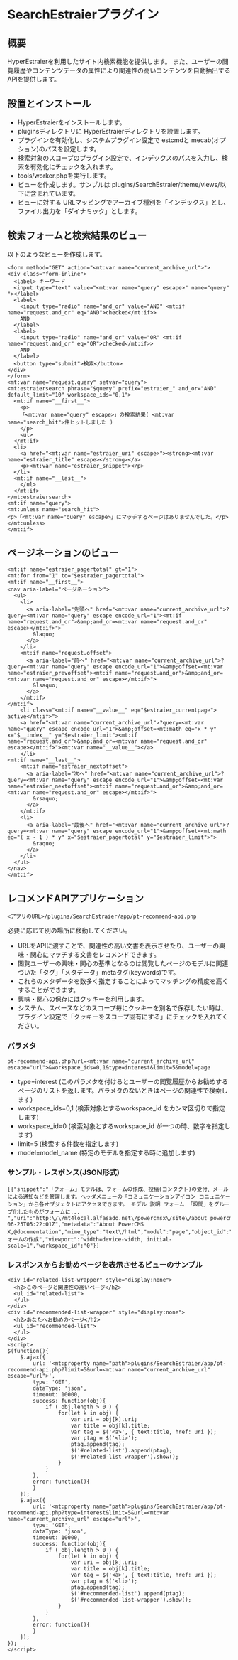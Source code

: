 # SearchEstraierプラグイン

## 概要

HyperEstraierを利用したサイト内検索機能を提供します。 
また、ユーザーの閲覧履歴やコンテンツデータの属性により関連性の高いコンテンツを自動抽出するAPIを提供します。 

## 設置とインストール

- HyperEstraierをインストールします。
- pluginsディレクトリに HyperEstraierディレクトリを設置します。
- プラグインを有効化し、システムプラグイン設定で estcmdと mecab\(オプション\)のパスを設定します。
- 検索対象のスコープのプラグイン設定で、インデックスのパスを入力し、検索を有効化にチェックを入れます。
- tools/worker\.phpを実行します。
- ビューを作成します。サンプルは plugins/SearchEstraier/theme/views/以下に含まれています。
- ビューに対する URLマッピングでアーカイブ種別を「インデックス」とし、ファイル出力を「ダイナミック」とします。

## 検索フォームと検索結果のビュー

以下のようなビューを作成します。  

    <form method="GET" action="<mt:var name="current_archive_url">">
    <div class="form-inline">
      <label> キーワード
      <input type="text" value="<mt:var name="query" escape>" name="query" "></label>
      <label>
        <input type="radio" name="and_or" value="AND" <mt:if name="request.and_or" eq="AND">checked</mt:if>>
        AND
      </label>
      <label>
        <input type="radio" name="and_or" value="OR" <mt:if name="request.and_or" eq="OR">checked</mt:if>>
        AND
      </label>
      <button type="submit">検索</button>
    </div>
    </form>
    <mt:var name="request.query" setvar="query">
    <mt:estraiersearch phrase="$query" prefix="estraier_" and_or="AND" default_limit="10" workspace_ids="0,1">
      <mt:if name="__first__">
        <p>
        「<mt:var name="query" escape>」の検索結果( <mt:var name="search_hit">件ヒットしました )
        </p>
        <ul>
      </mt:if>
      <li>
        <a href="<mt:var name="estraier_uri" escape>"><strong><mt:var name="estraier_title" escape></strong></a>
        <p><mt:var name="estraier_snippet"></p>
      </li>
      <mt:if name="__last__">
        </ul>
      </mt:if>
    </mt:estraiersearch>
    <mt:if name="query">
    <mt:unless name="search_hit">
    <p>「<mt:var name="query" escape>」にマッチするページはありませんでした。</p>
    </mt:unless>
    </mt:if>

## ページネーションのビュー

    <mt:if name="estraier_pagertotal" gt="1">
    <mt:for from="1" to="$estraier_pagertotal">
    <mt:if name="__first__">
    <nav aria-label="ページネーション">
      <ul>
        <li>
          <a aria-label="先頭へ" href="<mt:var name="current_archive_url">?query=<mt:var name="query" escape encode_url="1"><mt:if name="request.and_or">&amp;and_or=<mt:var name="request.and_or" escape></mt:if>">
            &laquo;
          </a>
        </li>
        <mt:if name="request.offset">
          <a aria-label="前へ" href="<mt:var name="current_archive_url">?query=<mt:var name="query" escape encode_url="1">&amp;offset=<mt:var name="estraier_prevoffset"><mt:if name="request.and_or">&amp;and_or=<mt:var name="request.and_or" escape></mt:if>">
            &lsaquo;
          </a>
        </mt:if>
    </mt:if>
        <li class="<mt:if name="__value__" eq="$estraier_currentpage"> active</mt:if>">
        <a href="<mt:var name="current_archive_url">?query=<mt:var name="query" escape encode_url="1">&amp;offset=<mt:math eq="x * y" x="$__index__" y="$estraier_limit"><mt:if name="request.and_or">&amp;and_or=<mt:var name="request.and_or" escape></mt:if>"><mt:var name="__value__"></a>
        </li>
    <mt:if name="__last__">
        <mt:if name="estraier_nextoffset">
          <a aria-label="次へ" href="<mt:var name="current_archive_url">?query=<mt:var name="query" escape encode_url="1">&amp;offset=<mt:var name="estraier_nextoffset"><mt:if name="request.and_or">&amp;and_or=<mt:var name="request.and_or" escape></mt:if>">
            &rsaquo;
          </a>
        </mt:if>
        <li>
          <a aria-label="最後へ" href="<mt:var name="current_archive_url">?query=<mt:var name="query" escape encode_url="1">&amp;offset=<mt:math eq="( x - 1 ) * y" x="$estraier_pagertotal" y="$estraier_limit">">
            &raquo;
          </a>
        </li>
      </ul>
    </nav>
    </mt:if>

## レコメンドAPIアプリケーション

    <アプリのURL>/plugins/SearchEstraier/app/pt-recommend-api.php

必要に応じて別の場所に移動してください。

- URLをAPIに渡すことで、関連性の高い文書を表示させたり、ユーザーの興味・関心にマッチする文書をレコメンドできます。  
- 閲覧ユーザーの興味・関心の基準となるのは閲覧したページのモデルに関連づいた「タグ」「メタデータ」metaタグ\(keywords\)です。  
- これらのメタデータを数多く指定することによってマッチングの精度を高くすることができます。
- 興味・関心の保存にはクッキーを利用します。
- システム、スペースなどのスコープ毎にクッキーを別名で保存したい時は、プラグイン設定で「クッキーをスコープ固有にする」にチェックを入れてください。

### パラメタ


    pt-recommend-api.php?url=<mt:var name="current_archive_url" escape="url">&workspace_ids=0,1&type=interest&limit=5&model=page

- type=interest \(このパラメタを付けるとユーザーの閲覧履歴からお勧めするページのリストを返します。パラメタのないときはページの関連性で検索します\)
- workspace\_ids=0,1 \(検索対象とするworkspace\_id をカンマ区切りで指定します\)
- workspace\_id=0 \(検索対象とするworkspace\_id が一つの時、数字を指定します\)
- limit=5 \(検索する件数を指定します\)
- model=model\_name \(特定のモデルを指定する時に追加します\)


### サンプル・レスポンス\(JSON形式\)

    [{"snippet":"「フォーム」モデルは、フォームの作成、投稿(コンタクト)の受付、メールによる通知などを管理します。ヘッダメニューの「コミュニケーションアイコン コニュニケーション」から各オブジェクトにアクセスできます。 モデル 説明 フォーム 「設問」をグループ化したものがフォームに... ","uri":"http:\/\/mt4local.alfasado.net\/powercmsx\/site\/about_powercms_x\/form.html","digest":"e4cab12455f0b6b7c00ab11d1eff0e08","mdate":"2019-06-25T05:22:01Z","metadata":"About PowerCMS X,@documentation","mime_type":"text\/html","model":"page","object_id":"108","tags":"@documentation","title":"フォームの作成","viewport":"width=device-width, initial-scale=1","workspace_id":"0"}]

### レスポンスからお勧めページを表示させるビューのサンプル

    <div id="related-list-wrapper" style="display:none">
      <h2>このページと関連性の高いページ</h2>
      <ul id="related-list">
      </ul>
    </div>
    <div id="recommended-list-wrapper" style="display:none">
      <h2>あなたへお勧めのページ</h2>
      <ul id="recommended-list">
      </ul>
    </div>
    <script>
    $(function(){
        $.ajax({
            url: '<mt:property name="path">plugins/SearchEstraier/app/pt-recommend-api.php?limit=5&url=<mt:var name="current_archive_url" escape="url">',
            type: 'GET',
            dataType: 'json',
            timeout: 10000,
            success: function(obj){
                if ( obj.length > 0 ) {
                    for(let k in obj) {
                        var uri = obj[k].uri;
                        var title = obj[k].title;
                        var tag = $('<a>', { text:title, href: uri });
                        var ptag = $('<li>');
                        ptag.append(tag);
                        $('#related-list').append(ptag);
                        $('#related-list-wrapper').show();
                    }
                }
            },
            error: function(){
            }
        });
        $.ajax({
            url: '<mt:property name="path">plugins/SearchEstraier/app/pt-recommend-api.php?type=interest&limit=5&url=<mt:var name="current_archive_url" escape="url">',
            type: 'GET',
            dataType: 'json',
            timeout: 10000,
            success: function(obj){
                if ( obj.length > 0 ) {
                    for(let k in obj) {
                        var uri = obj[k].uri;
                        var title = obj[k].title;
                        var tag = $('<a>', { text:title, href: uri });
                        var ptag = $('<li>');
                        ptag.append(tag);
                        $('#recommended-list').append(ptag);
                        $('#recommended-list-wrapper').show();
                    }
                }
            },
            error: function(){
            }
        });
    });
    </script>
